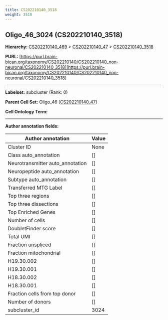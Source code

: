 ```yaml
---
title: CS202210140_3518
weight: 3518
---
```

## Oligo_46_3024 (CS202210140_3518)
<b>Hierarchy: </b>
[CS202210140_469](../CS202210140_469) >
[CS202210140_47](../CS202210140_47) >
[CS202210140_3518](../CS202210140_3518)

**PURL:** [https://purl.brain-bican.org/taxonomy/CS202210140/CS202210140_non-neuronal/CS202210140_3518](https://purl.brain-bican.org/taxonomy/CS202210140/CS202210140_non-neuronal/CS202210140_3518)

---


**Labelset:** subcluster (Rank: 0)

**Parent Cell Set:** Oligo_46 ([CS202210140_47](../CS202210140_47))



**Cell Ontology Term:** 

[MARKER GENES.]: #


---

[TRANSFERRED ANNOTATIONS.]: #


[AUTHOR ANNOTATION FIELDS.]: #


**Author annotation fields:**

| Author annotation | Value |
|-------------------|-------|
|Cluster ID|None|
|Class auto_annotation|[]|
|Neurotransmitter auto_annotation|[]|
|Neuropeptide auto_annotation|[]|
|Subtype auto_annotation|[]|
|Transferred MTG Label|[]|
|Top three regions|[]|
|Top three dissections|[]|
|Top Enriched Genes|[]|
|Number of cells|[]|
|DoubletFinder score|[]|
|Total UMI|[]|
|Fraction unspliced|[]|
|Fraction mitochondrial|[]|
|H19.30.002|[]|
|H19.30.001|[]|
|H18.30.002|[]|
|H18.30.001|[]|
|Fraction cells from top donor|[]|
|Number of donors|[]|
|subcluster_id|3024|
